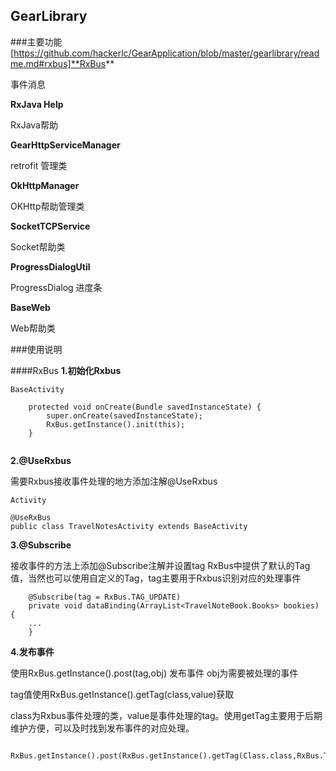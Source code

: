 ## GearLibrary
###主要功能
[https://github.com/hackerlc/GearApplication/blob/master/gearlibrary/readme.md#rxbus]**RxBus**

事件消息

**RxJava Help**

RxJava帮助

**GearHttpServiceManager**

retrofit 管理类

**OkHttpManager**

OKHttp帮助管理类

**SocketTCPService**

Socket帮助类

**ProgressDialogUtil**

ProgressDialog 进度条

**BaseWeb**

Web帮助类

###使用说明

####RxBus
**1.初始化Rxbus**

```
BaseActivity

    protected void onCreate(Bundle savedInstanceState) {
        super.onCreate(savedInstanceState);
        RxBus.getInstance().init(this);
    }
    
```
**2.@UseRxbus**

需要Rxbus接收事件处理的地方添加注解@UseRxbus
```
Activity

@UseRxBus
public class TravelNotesActivity extends BaseActivity

```
**3.@Subscribe**

接收事件的方法上添加@Subscribe注解并设置tag
RxBus中提供了默认的Tag值，当然也可以使用自定义的Tag，tag主要用于Rxbus识别对应的处理事件
```
    @Subscribe(tag = RxBus.TAG_UPDATE)
    private void dataBinding(ArrayList<TravelNoteBook.Books> bookies) {
    ...
    }
```
**4.发布事件**

使用RxBus.getInstance().post(tag,obj) 发布事件
obj为需要被处理的事件

tag值使用RxBus.getInstance().getTag(class,value)获取

class为Rxbus事件处理的类，value是事件处理的tag。使用getTag主要用于后期维护方便，可以及时找到发布事件的对应处理。
```
  RxBus.getInstance().post(RxBus.getInstance().getTag(Class.class,RxBus.TAG_UPDATE),ArrayList);
```
